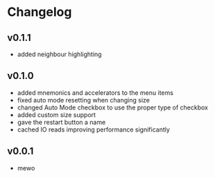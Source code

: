 # Changelog

## v0.1.1
- added neighbour highlighting

## v0.1.0
- added mnemonics and accelerators to the menu items
- fixed auto mode resetting when changing size
- changed Auto Mode checkbox to use the proper type of checkbox
- added custom size support
- gave the restart button a name
- cached IO reads improving performance significantly

## v0.0.1
- mewo